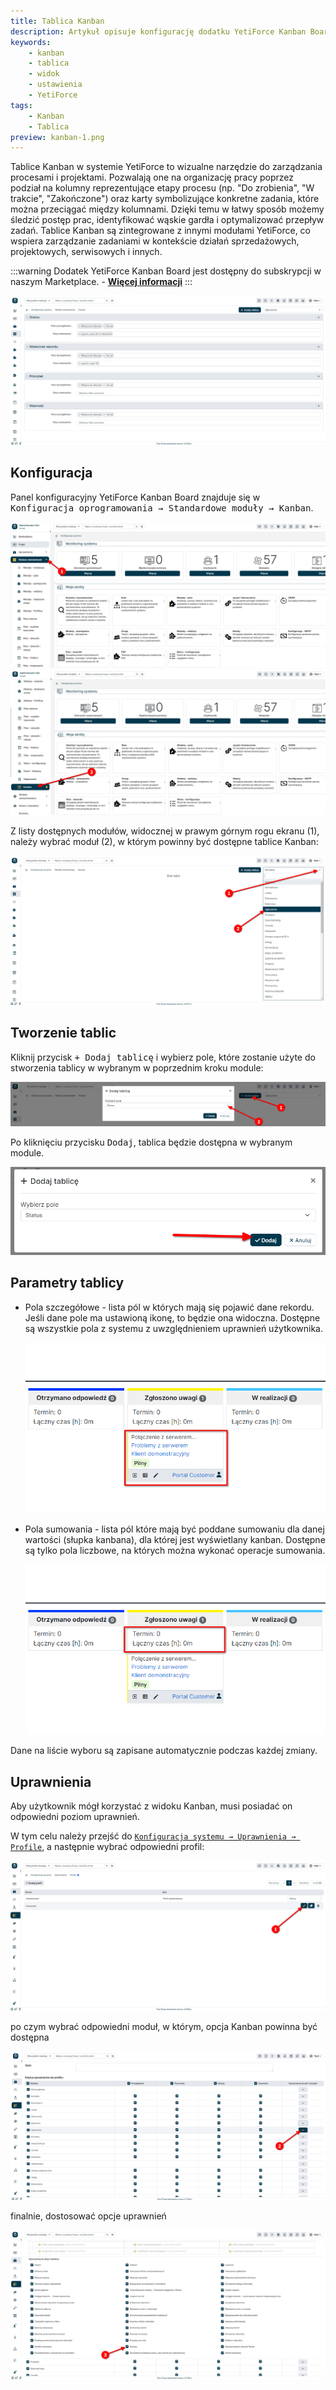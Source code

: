 ```yaml
---
title: Tablica Kanban
description: Artykuł opisuje konfigurację dodatku YetiForce Kanban Board
keywords:
	- kanban
	- tablica
	- widok
	- ustawienia
	- YetiForce
tags:
	- Kanban
	- Tablica
preview: kanban-1.png
---
```


Tablice Kanban w systemie YetiForce to wizualne narzędzie do zarządzania procesami i projektami. Pozwalają one na organizację pracy poprzez podział na
kolumny reprezentujące etapy procesu (np. "Do zrobienia", "W trakcie", "Zakończone") oraz karty symbolizujące konkretne zadania, które można przeciągać między
kolumnami. Dzięki temu w łatwy sposób możemy śledzić postęp prac, identyfikować wąskie gardła i optymalizować przepływ zadań. Tablice Kanban są zintegrowane z
innymi modułami YetiForce, co wspiera zarządzanie zadaniami w kontekście działań sprzedażowych, projektowych, serwisowych i innych.

:::warning
Dodatek YetiForce Kanban Board jest dostępny do subskrypcji w naszym Marketplace.  - [**Więcej informacji**](https://yetiforce.com/pl/tablica-kanban.html)
:::

![Widok ekranu konfiguracji](kanban-1.png)



## Konfiguracja

Panel konfiguracyjny YetiForce Kanban Board znajduje się w  <kbd>Konfiguracja oprogramowania → Standardowe moduły → Kanban</kbd>.

![Otwieranie widoku modułu kanban - otwarcie listy modułów](kanban-2-1.png)
![Otwieranie widoku modułu kanban - wybór modułu](kanban-2-2.png)

Z listy dostępnych modułów, widocznej w prawym górnym rogu ekranu (1), należy wybrać moduł (2), w którym powinny być dostępne tablice Kanban:

![Wybór modułu systemowego](kanban-3.png)



## Tworzenie tablic

Kliknij przycisk <kbd>+ Dodaj tablicę</kbd> i wybierz pole, które zostanie użyte do stworzenia tablicy w wybranym w poprzednim kroku module:

![Wybór pól z modułu](kanban-4.png)

Po kliknięciu przycisku <kbd>Dodaj</kbd>, tablica będzie dostępna w wybranym module.

![Widok wyboru pola](kanban-5.png)



## Parametry tablicy

- Pola szczegółowe - lista pól w których mają się pojawić dane rekordu. Jeśli dane pole ma ustawioną ikonę, to będzie ona widoczna. Dostępne są wszystkie pola z systemu z uwzględnieniem uprawnień użytkownika.

  ![Widok pól szczegółowych](kanban-6.png)

- Pola sumowania - lista pól które mają być poddane sumowaniu dla danej wartości (słupka kanbana), dla której jest wyświetlany kanban. Dostępne są tylko pola liczbowe, na których można wykonać operacje sumowania.

  ![Widok sumowania](kanban-7.png)

Dane na liście wyboru są zapisane automatycznie podczas każdej zmiany.



## Uprawnienia

Aby użytkownik mógł korzystać z widoku Kanban, musi posiadać on odpowiedni poziom uprawnień.

W tym celu należy przejść do <kbd>[`Konfiguracja systemu → Uprawnienia → Profile`](/administrator-guides/permissions/profiles/)</kbd>, a następnie
wybrać odpowiedni profil:

![Wybór profilu](kanban-8-1.png)

po czym wybrać odpowiedni moduł, w którym, opcja Kanban powinna być dostępna

![Wybór modułu](kanban-8-2.png)

finalnie, dostosować opcje uprawnień

![Zmiana uprawnień do akcji i widoków](kanban-8-3.png)

